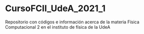 # CursoFCII_UdeA_2021_1
Repositorio con códigos e información acerca de la materia Física Computacional 2 en el instituto de física de la UdeA
